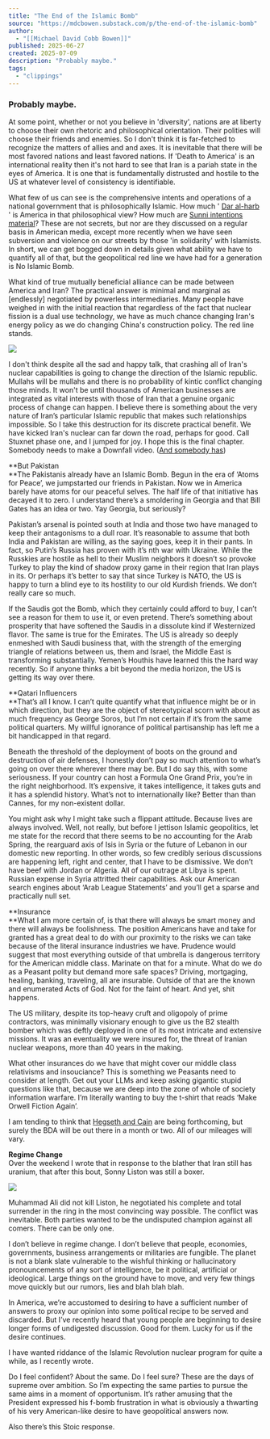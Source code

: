 ```yaml
---
title: "The End of the Islamic Bomb"
source: "https://mdcbowen.substack.com/p/the-end-of-the-islamic-bomb"
author:
  - "[[Michael David Cobb Bowen]]"
published: 2025-06-27
created: 2025-07-09
description: "Probably maybe."
tags:
  - "clippings"
---
```

### Probably maybe.

At some point, whether or not you believe in 'diversity', nations are at liberty to choose their own rhetoric and philosophical orientation. Their polities will choose their friends and enemies. So I don't think it is far-fetched to recognize the matters of allies and and axes. It is inevitable that there will be most favored nations and least favored nations. If 'Death to America' is an international reality then it's not hard to see that Iran is a pariah state in the eyes of America. It is one that is fundamentally distrusted and hostile to the US at whatever level of consistency is identifiable.

What few of us can see is the comprehensive intents and operations of a national government that is philosophically Islamic. How much ' [Dar al-harb](https://en.wikipedia.org/wiki/Divisions_of_the_world_in_Islam) ' is America in that philosophical view? How much are [Sunni intentions material](https://manaramagazine.org/2022/03/the-challenges-and-advances-of-iranian-sunnis/)? These are not secrets, but nor are they discussed on a regular basis in American media, except more recently when we have seen subversion and violence on our streets by those 'in solidarity' with Islamists. In short, we can get bogged down in details given what ability we have to quantify all of that, but the geopolitical red line we have had for a generation is No Islamic Bomb.

What kind of true mutually beneficial alliance can be made between America and Iran? The practical answer is minimal and marginal as \[endlessly\] negotiated by powerless intermediaries. Many people have weighed in with the initial reaction that regardless of the fact that nuclear fission is a dual use technology, we have as much chance changing Iran's energy policy as we do changing China's construction policy. The red line stands.

![](https://substackcdn.com/image/fetch/$s_!06vO!)

I don't think despite all the sad and happy talk, that crashing all of Iran's nuclear capabilities is going to change the direction of the Islamic republic. Mullahs will be mullahs and there is no probability of kintic conflict changing those minds. It won't be until thousands of American businesses are integrated as vital interests with those of Iran that a genuine organic process of change can happen. I believe there is something about the very nature of Iran’s particular Islamic republic that makes such relationships impossible. So I take this destruction for its discrete practical benefit. We have kicked Iran's nuclear can far down the road, perhaps for good. Call Stuxnet phase one, and I jumped for joy. I hope this is the final chapter. Somebody needs to make a Downfall video. ([And somebody has](https://www.youtube.com/watch?v=fC5DZ3jr6tU))

**But Pakistan  
**The Pakistanis already have an Islamic Bomb. Begun in the era of ‘Atoms for Peace’, we jumpstarted our friends in Pakistan. Now we in America barely have atoms for our peaceful selves. The half life of that initiative has decayed it to zero. I understand there’s a smoldering in Georgia and that Bill Gates has an idea or two. Yay Georgia, but seriously?

Pakistan’s arsenal is pointed south at India and those two have managed to keep their antagonisms to a dull roar. It’s reasonable to assume that both India and Pakistan are willing, as the saying goes, keep it in their pants. In fact, so Putin’s Russia has proven with it’s nth war with Ukraine. While the Russkies are hostile as hell to their Muslim neighbors it doesn’t so provoke Turkey to play the kind of shadow proxy game in their region that Iran plays in its. Or perhaps it’s better to say that since Turkey is NATO, the US is happy to turn a blind eye to its hostility to our old Kurdish friends. We don’t really care so much.

If the Saudis got the Bomb, which they certainly could afford to buy, I can’t see a reason for them to use it, or even pretend. There’s something about prosperity that have softened the Saudis in a dissolute kind if Westernized flavor. The same is true for the Emirates. The US is already so deeply enmeshed with Saudi business that, with the strength of the emerging triangle of relations between us, them and Israel, the Middle East is transforming substantially. Yemen’s Houthis have learned this the hard way recently. So if anyone thinks a bit beyond the media horizon, the US is getting its way over there.

**Qatari Influencers  
**That’s all I know. I can’t quite quantify what that influence might be or in which direction, but they are the object of stereotypical scorn with about as much frequency as George Soros, but I’m not certain if it’s from the same political quarters. My willful ignorance of political partisanship has left me a bit handicapped in that regard.

Beneath the threshold of the deployment of boots on the ground and destruction of air defenses, I honestly don’t pay so much attention to what’s going on over there wherever there may be. But I do say this, with some seriousness. If your country can host a Formula One Grand Prix, you’re in the right neighborhood. It’s expensive, it takes intelligence, it takes guts and it has a splendid history. What’s not to internationally like? Better than than Cannes, for my non-existent dollar.

You might ask why I might take such a flippant attitude. Because lives are always involved. Well, not really, but before I jettison Islamic geopolitics, let me state for the record that there seems to be no accounting for the Arab Spring, the rearguard axis of Isis in Syria or the future of Lebanon in our domestic new reporting. In other words, so few credibly serious discussions are happening left, right and center, that I have to be dismissive. We don’t have beef with Jordan or Algeria. All of our outrage at Libya is spent. Russian expense in Syria attritted their capabilities. Ask our American search engines about ‘Arab League Statements’ and you’ll get a sparse and practically null set.

**Insurance  
**What I am more certain of, is that there will always be smart money and there will always be foolishness. The position Americans have and take for granted has a great deal to do with our proximity to the risks we can take because of the literal insurance industries we have. Prudence would suggest that most everything outside of that umbrella is dangerous territory for the American middle class. Marinate on that for a minute. What do we do as a Peasant polity but demand more safe spaces? Driving, mortgaging, healing, banking, traveling, all are insurable. Outside of that are the known and enumerated Acts of God. Not for the faint of heart. And yet, shit happens.

The US military, despite its top-heavy cruft and oligopoly of prime contractors, was minimally visionary enough to give us the B2 stealth bomber which was deftly deployed in one of its most intricate and extensive missions. It was an eventuality we were insured for, the threat of Iranian nuclear weapons, more than 40 years in the making.

What other insurances do we have that might cover our middle class relativisms and insouciance? This is something we Peasants need to consider at length. Get out your LLMs and keep asking gigantic stupid questions like that, because we are deep into the zone of whole of society information warfare. I’m literally wanting to buy the t-shirt that reads ‘Make Orwell Fiction Again’.

I am tending to think that [Hegseth and Cain](https://duckduckgo.com/?q=hegseth+cain+hammer&atb=v472-1&iar=news) are being forthcoming, but surely the BDA will be out there in a month or two. All of our mileages will vary.

**Regime Change**  
Over the weekend I wrote that in response to the blather that Iran still has uranium, that after this bout, Sonny Liston was still a boxer.

![](https://mdcbowen.substack.com/p/%7B%22src%22:%22https://substack-post-media.s3.amazonaws.com/public/images/a5934691-8afd-406a-9234-527c62518d03_1280x867.png%22,%22srcNoWatermark%22:null,%22fullscreen%22:null,%22imageSize%22:null,%22height%22:867,%22width%22:1280,%22resizeWidth%22:null,%22bytes%22:null,%22alt%22:null,%22title%22:null,%22type%22:null,%22href%22:null,%22belowTheFold%22:true,%22topImage%22:false,%22internalRedirect%22:null,%22isProcessing%22:false,%22align%22:null,%22offset%22:false%7D)

Muhammad Ali did not kill Liston, he negotiated his complete and total surrender in the ring in the most convincing way possible. The conflict was inevitable. Both parties wanted to be the undisputed champion against all comers. There can be only one.

I don’t believe in regime change. I don’t believe that people, economies, governments, business arrangements or militaries are fungible. The planet is not a blank slate vulnerable to the wishful thinking or hallucinatory pronouncements of any sort of intelligence, be it political, artificial or ideological. Large things on the ground have to move, and very few things move quickly but our rumors, lies and blah blah blah.

In America, we’re accustomed to desiring to have a sufficient number of answers to proxy our opinion into some political recipe to be served and discarded. But I’ve recently heard that young people are beginning to desire longer forms of undigested discussion. Good for them. Lucky for us if the desire continues.

I have wanted riddance of the Islamic Revolution nuclear program for quite a while, as I recently wrote.

Do I feel confident? About the same. Do I feel sure? These are the days of supreme over ambition. So I’m expecting the same parties to pursue the same aims in a moment of opportunism. It’s rather amusing that the President expressed his f-bomb frustration in what is obviously a thwarting of his very American-like desire to have geopolitical answers now.

Also there’s this Stoic response.